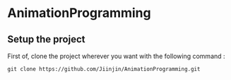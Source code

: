 # AnimationProgramming
## Setup the project
First of, clone the project wherever you want with the following command :

`git clone https://github.com/Jiinjin/AnimationProgramming.git`